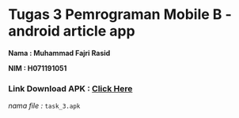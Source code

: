 # Tugas 3 Pemrograman Mobile B - android article app

**Nama : Muhammad Fajri Rasid**

**NIM  : H071191051**

### Link Download APK : <a href="https://docs.google.com/uc?export=download&id=1P2e_4je1Qi_N4XAhl0DDKWd8uAgyOgjd">Click Here</a>

*nama file :* `task_3.apk`
